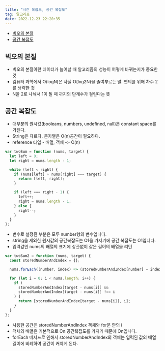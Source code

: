 ```yaml
---
title: "시간 복잡도, 공간 복잡도"
tag: 알고리즘
date: 2022-12-23 22:20:35
---
```


<div className="toc">
<!-- TOC tocDepth:2..3 chapterDepth:2..6 -->

- [빅오의 본질](#빅오의-본질)
- [공간 복잡도](#공간-복잡도)

<!-- /TOC -->

</div>

## 빅오의 본질

- 빅오의 본질이란 데이터가 늘어날 때 알고리즘의 성능이 어떻게 바뀌는지가 중요한 것
- 컴퓨터 과학에서 O(logN)은 사실 O(log2N)을 줄여부르는 말. 편의를 위해 차수 2를 생략한 것
- N을 2로 나눠서 1이 될 때 까지의 단계수가 걸린다는 뜻

## 공간 복잡도

- 대부분의 원시값(booleans, numbers, undefined, null)은 constant space를 가진다.
- String은 다르다. 문자열은 O(n)공간이 필요하다.
- reference 타입 - 배열, 객체 -> O(n)

```js
var twoSum = function (nums, target) {
  let left = 0;
  let right = nums.length - 1;

  while (left < right) {
    if (nums[left] + nums[right] === target) {
      return [left, right];
    }

    if (left === right - 1) {
      left++;
      right = nums.length - 1;
    } else {
      right--;
    }
  }
};
```

- 변수로 설정된 부분은 모두 number형의 변수입니다.
- string을 제외한 원시값의 공간복잡도는 O1을 가지기에 공간 복잡도는 O1입니다.
- 입력값인 nums의 배열의 크기에 상관없이 같은 길이의 배열을 리턴

```js
var twoSum2 = function (nums, target) {
  const storedNumberAndIndex = {};

  nums.forEach((number, index) => (storedNumberAndIndex[number] = index));

  for (let i = 0; i < nums.length; i++) {
    if (
      storedNumberAndIndex[target - nums[i]] &&
      storedNumberAndIndex[target - nums[i]] !== i
    ) {
      return [storedNumberAndIndex[target - nums[i]], i];
    }
  }
};
```

- 사용한 공간은 storedNumberAndIndex 객체와 for문 안의 i
- 객체와 배열은 기본적으로 On 공간복잡도를 가지기 때문에 On입니다.
- forEach 메서드로 인해서 storedNumberAndIndex의 객체는 입력된 값의 배열 길이에 비례하여 공간이 커지게 된다.
